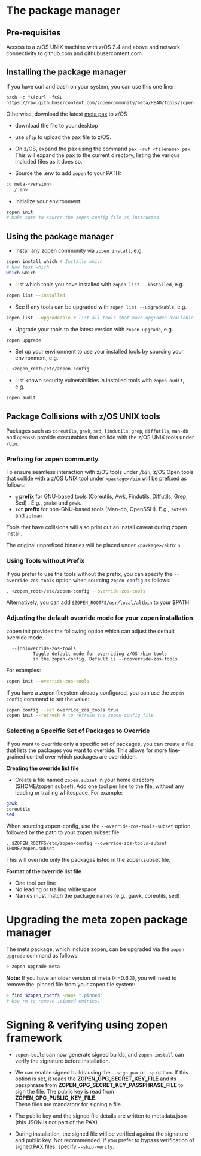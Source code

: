 # The package manager

## Pre-requisites

Access to a z/OS UNIX machine with z/OS 2.4 and above and network connectivity to github.com and githubusercontent.com.

## Installing the package manager

If you have curl and bash on your system, you can use this one liner:
```
bash -c "$(curl -fsSL https://raw.githubusercontent.com/zopencommunity/meta/HEAD/tools/zopen_install.sh)"
```
Otherwise, download the latest [meta pax](https://github.com/zopencommunity/metaport/releases) to z/OS
- download the file to your desktop
- use `sftp` to upload the pax file to z/OS.
- On z/OS, expand the pax using the command ```pax -rvf <filename>.pax```.  
  This will expand the pax to the current directory, listing the various included files as it does so.

- Source the .env to add `zopen` to your PATH:
```bash
cd meta-<version>
. ./.env
```

- Initialize your environment:
```bash
zopen init
# Make sure to source the zopen-config file as instructed
```

## Using the package manager

- Install any zopen community via `zopen install`, e.g.
```bash
zopen install which # Installs which 
# Now test which
which which
```

- List which tools you have installed with `zopen list --installed`, e.g.
```bash
zopen list --installed
```

- See if any tools can be upgraded with `zopen list --upgradeable`, e.g. 
```bash
zopen list --upgradeable # list all tools that have upgrades available
```

- Upgrade your tools to the latest version with `zopen upgrade`, e.g.
```bash
zopen upgrade
```

- Set up your environment to use your installed tools by sourcing your environment, e.g.
```bash
. <zopen_root>/etc/zopen-config
```

- List known security vulnerabilities in installed tools with `zopen audit`, e.g.
```bash
zopen audit
```

## Package Collisions with z/OS UNIX tools

Packages such as `coreutils`, `gawk`, `sed`, `findutils`, `grep`, `diffutils`, `man-db` and `openssh` provide executables that collide with the z/OS UNIX tools under `/bin`.

### Prefixing for zopen community

To ensure seamless interaction with z/OS tools under `/bin`, z/OS Open tools that collide with a z/OS UNIX tool under `<package>/bin` will be prefixed as follows:

* **`g` prefix** for GNU-based tools (Coreutils, Awk, Findutils, Diffutils, Grep, Sed) . E.g., `gmake` and `gawk`.
* **`zot` prefix** for non-GNU-based tools (Man-db, OpenSSH). E.g., `zotssh` and `zotman`

Tools that have collisions will also print out an install caveat during zopen install.

The original unprefixed binaries will be placed under `<package>/altbin`.

### Using Tools without Prefix

If you prefer to use the tools without the prefix, you can specify the `--override-zos-tools` option when sourcing `zopen-config` as follows:

```bash
. <zopen_root>/etc/zopen-config --override-zos-tools
```

Alternatively, you can add `$ZOPEN_ROOTFS/usr/local/altbin` to your $PATH.

### Adjusting the default override mode for your zopen installation

zopen init provides the following option which can adjust the default override mode.
```
  --[no]override-zos-tools
          Toggle default mode for overriding z/OS /bin tools
          in the zopen-config. Default is --nooverride-zos-tools
```

For examples:
```bash
zopen init --override-zos-tools
```

If you have a zopen fileystem already configured, you can use the `zopen config` command to set the value:
```bash
zopen config --set override_zos_tools true
zopen init --refresh # to refresh the zopen-config file
```

### Selecting a Specific Set of Packages to Override
If you want to override only a specific set of packages, you can create a file that lists the packages you want to override. This allows for more fine-grained control over which packages are overridden.

**Creating the override list file**

* Create a file named `zopen.subset` in your home directory ($HOME/zopen.subset). Add one tool per line to the file, without any leading or trailing whitespace. For example:
```bash
gawk
coreutils
sed
```
When sourcing zopen-config, use the `--override-zos-tools-subset` option followed by the path to your zopen.subset file:
```
. $ZOPEN_ROOTFS/etc/zopen-config --override-zos-tools-subset $HOME/zopen.subset
```
This will override only the packages listed in the zopen.subset file.

**Format of the override list file**
* One tool per line
* No leading or trailing whitespace
* Names must match the package names (e.g., gawk, coreutils, sed)

 
# Upgrading the meta zopen package manager

The meta package, which include zopen, can be upgraded via the `zopen upgrade` command as follows:
```bash
> zopen upgrade meta
```
**Note:** If you have an older version of meta (<=0.6.3), you will need to remove the .pinned file from your zopen file system: 
```bash
> find $zopen_rootfs -name ".pinned"
# Use rm to remove .pinned entries.
```



# Signing & verifying using zopen framework
* `zopen-build` can now generate signed builds, and `zopen-install` can verify the signature before installation.

* We can enable signed builds using the `--sign-pax` or `-sp` option. If this option is set, it reads the **ZOPEN\_GPG\_SECRET\_KEY\_FILE** and its passphrase from **ZOPEN\_GPG\_SECRET\_KEY\_PASSPHRASE_FILE** to sign the file. The public key is read from **ZOPEN_GPG\_PUBLIC\_KEY\_FILE**.
<br/>These files are mandatory for signing a file.

* The public key and the signed file details are written to metadata.json (this JSON is not part of the PAX).


* During installation, the signed file will be verified against the signature and public key. Not recommended:  If you prefer to bypass verification of signed PAX files, specify `--skip-verify`.